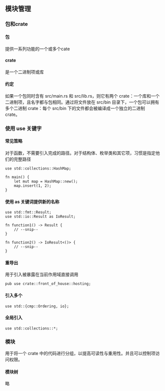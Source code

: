 ## 模块管理

### 包和crate

#### 包
提供一系列功能的一个或多个cate


#### crate
是一个二进制项或库


#### 约定
如果一个包同时含有 src/main.rs 和 src/lib.rs，则它有两个 crate：一个库和一个二进制项，且名字都与包相同。通过将文件放在 src/bin 目录下，一个包可以拥有多个二进制 crate：每个 src/bin 下的文件都会被编译成一个独立的二进制 crate。


### 使用 use 关键字

#### 常见策略
对于函数，不需要引入完成的路径。对于结构体、枚举类和其它项，习惯是指定他们的完整路径
```
use std::collections::HashMap;

fn main() {
    let mut map = HashMap::new();
    map.insert(1, 2);
}
```


#### 使用 as 关键词提供新的名称
```
use std::fmt::Result;
use std::io::Result as IoResult;

fn function1() -> Result {
    // --snip--
}

fn function2() -> IoResult<()> {
    // --snip--
}
```


#### 重导出
用于引入被暴露在当前作用域直接调用

```
pub use crate::front_of_house::hosting;
```


#### 引入多个
```
use std::{cmp::Ordering, io};
```


#### 全局引入
```
use std::collections::*;
```


### 模块
用于将一个 crate 中的代码进行分组，以提高可读性与重用性。并且可以控制项访问权限。

#### 模块树
略

